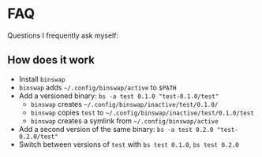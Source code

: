 # FAQ

Questions I frequently ask myself:

## How does it work

- Install `binswap`
- `binswap` adds `~/.config/binswap/active` to `$PATH`
- Add a versioned binary: `bs -a test 0.1.0 "test-0.1.0/test"`
    - `binswap` creates  `~/.config/binswap/inactive/test/0.1.0/`
    - `binswap` copies `test` to `~/.config/binswap/inactive/test/0.1.0/test`
    - `binswap` creates a symlink from `~/.config/binswap/active`
- Add a second version of the same binary: `bs -a test 0.2.0 "test-0.2.0/test" `
- Switch between versions of `test` with `bs test 0.1.0`, `bs test 0.2.0`
